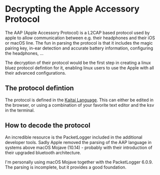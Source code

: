 # Decrypting the Apple Accessory Protocol

The AAP (Apple Accessory Protocol) is a L2CAP based protocol used by apple to allow communication between e.g. their headphones and their iOS or macOS line. The fun in parsing the protocol is that it includes the magic pairing key, in-ear detection and accurate battery information, configuring the headphones, ...

The decryption of their protocol would be the first step in creating a linux bluez protocol defintion for it, enabling linux users to use the Apple with all their advanced configurations.

## The protocol defintion
The protocol is defined in the [Kaitai Language](https://doc.kaitai.io/user_guide.html). This can either be edited in the browser, or using a combination of your favorite text editor and the ksv in the terminal. 

## How to decode the protocol
An incredible resource is the PacketLogger included in the additional developer tools. Sadly Apple removed the parsing of the AAP language in systems above macOS Mojave (10.14) - probably with their introduction of their upgraded bluetooth architecture.

I'm personally using macOS Mojave together with the PacketLogger 6.0.9. The parsing is incomplete, but it provides a good foundation.


